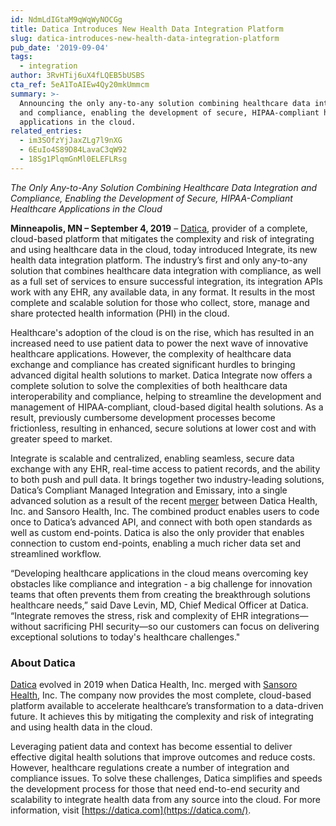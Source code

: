 ```yaml
---
id: NdmLdIGtaM9qWqWyNOCGg
title: Datica Introduces New Health Data Integration Platform
slug: datica-introduces-new-health-data-integration-platform
pub_date: '2019-09-04'
tags:
  - integration
author: 3RvHTij6uX4fLQEB5bUSBS
cta_ref: 5eA1ToAIEw4Qy20mkUmmcm
summary: >-
  Announcing the only any-to-any solution combining healthcare data integration
  and compliance, enabling the development of secure, HIPAA-compliant healthcare
  applications in the cloud.
related_entries:
  - im3SOfzYjJaxZLg7l9nXG
  - 6EuIo4S89D84LavaC3qW92
  - 18Sg1PlqmGnMl0ELEFLRsg
---
```

*The Only Any-to-Any Solution Combining Healthcare Data Integration and Compliance, Enabling the Development of Secure, HIPAA-Compliant Healthcare Applications in the Cloud*

__Minneapolis, MN – September 4, 2019__ – [Datica](https://datica.com/), provider of a complete, cloud-based platform that mitigates the complexity and risk of integrating and using healthcare data in the cloud, today introduced Integrate, its new health data integration platform. The industry’s first and only any-to-any solution that combines healthcare data integration with compliance, as well as a full set of services to ensure successful integration, its integration APIs work with any EHR, any available data, in any format.  It results in the most complete and scalable solution for those who collect, store, manage and share protected health information (PHI) in the cloud.

Healthcare's adoption of the cloud is on the rise, which has resulted in an increased need to use patient data to power the next wave of innovative healthcare applications. However, the complexity of healthcare data exchange and compliance has created significant hurdles to bringing advanced digital health solutions to market. Datica Integrate now offers a complete solution to solve the complexities of both healthcare data interoperability and compliance, helping to streamline the development and management of HIPAA-compliant, cloud-based digital health solutions. As a result, previously cumbersome development processes become frictionless, resulting in enhanced, secure solutions at lower cost and with greater speed to market.

Integrate is scalable and centralized, enabling seamless, secure data exchange with any EHR, real-time access to patient records, and the ability to both push and pull data. It brings together two industry-leading solutions, Datica’s Compliant Managed Integration and Emissary, into a single advanced solution as a result of the recent [merger](https://datica.com/press-release/sansoro-health-datica-announce-merger/) between Datica Health, Inc. and Sansoro Health, Inc. The combined product enables users to code once to Datica’s advanced API, and connect with both open standards as well as custom end-points. Datica is also the only provider that enables connection to custom end-points, enabling a much richer data set and streamlined workflow.

“Developing healthcare applications in the cloud means overcoming key obstacles like compliance and integration - a big challenge for innovation teams that often prevents them from creating the breakthrough solutions healthcare needs,” said Dave Levin, MD, Chief Medical Officer at Datica. “Integrate removes the stress, risk and complexity of EHR integrations—without sacrificing PHI security—so our customers can focus on delivering exceptional solutions to today's healthcare challenges."

### About Datica
[Datica](https://datica.com/) evolved in 2019 when Datica Health, Inc. merged with [Sansoro Health](https://datica.com/about), Inc. The company now provides the most complete, cloud-based platform available to accelerate healthcare’s transformation to a data-driven future. It achieves this by mitigating the complexity and risk of integrating and using health data in the cloud. 

Leveraging patient data and context has become essential to deliver effective digital health solutions that improve outcomes and reduce costs. However, healthcare regulations create a number of integration and compliance issues. To solve these challenges, Datica simplifies and speeds the development process for those that need end-to-end security and scalability to integrate health data from any source into the cloud. For more information, visit [https://datica.com](https://datica.com/).

  